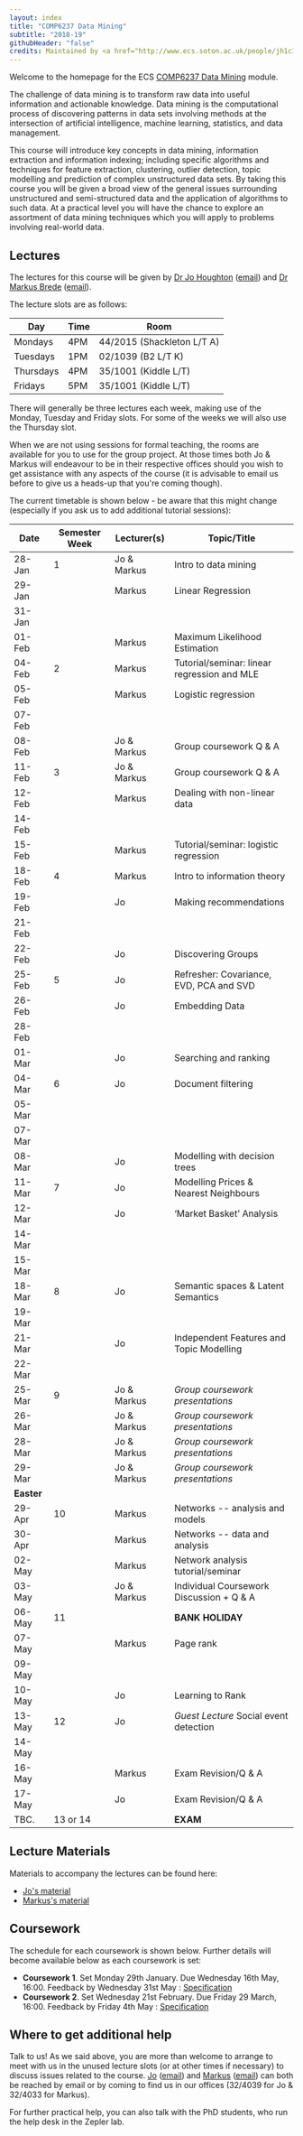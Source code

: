 ```yaml
---
layout: index
title: "COMP6237 Data Mining"
subtitle: "2018-19"
githubHeader: "false"
credits: Maintained by <a href="http://www.ecs.soton.ac.uk/people/jh1c18">Dr Jo Houghton</a>.
---
```


Welcome to the homepage for the ECS [COMP6237 Data Mining](https://secure.ecs.soton.ac.uk/module/COMP6237) module.

The challenge of data mining is to transform raw data into useful information and actionable knowledge. Data mining is the computational process of discovering patterns in data sets involving methods at the intersection of artificial intelligence, machine learning, statistics, and data management. 

This course will introduce key concepts in data mining, information extraction and information indexing; including specific algorithms and techniques for feature extraction, clustering, outlier detection, topic modelling and prediction of complex unstructured data sets. By taking this course you will be given a broad view of the general issues surrounding unstructured and semi-structured data and the application of algorithms to such data. At a practical level you will have the chance to explore an assortment of data mining techniques which you will apply to problems involving real-world data. 

## Lectures
The lectures for this course will be given by <a href="http://www.ecs.soton.ac.uk/people/jh1c18">Dr Jo Houghton</a> ([email](mailto:j.houghton@soton.ac.uk)) and <a href="http://www.ecs.soton.ac.uk/people/mb8">Dr Markus Brede</a> ([email](mailto:mb8@ecs.soton.ac.uk)). 

The lecture slots are as follows:

Day        | Time | Room   
-----------|------|-----------------------
Mondays    | 4PM	| 44/2015 (Shackleton L/T A)
Tuesdays	 | 1PM	| 02/1039 (B2 L/T K)
Thursdays	 | 4PM	| 35/1001 (Kiddle L/T)
Fridays	   | 5PM	| 35/1001 (Kiddle L/T)

There will generally be three lectures each week, making use of the Monday, Tuesday and Friday slots. For some of the weeks we will also use the Thursday slot. 

When we are not using sessions for formal teaching, the rooms are available for you to use for the group project. At those times both Jo & Markus will endeavour to be in their respective offices should you wish to get assistance with any aspects of the course (it is advisable to email us before to give us a heads-up that you're coming though). 

The current timetable is shown below - be aware that this might change (especially if you ask us to add additional tutorial sessions):

| Date       | Semester Week | Lecturer(s)  | Topic/Title                                   | 
|------------|---------------|--------------|-----------------------------------------------| 
| 28-Jan     | 1             | Jo & Markus  | Intro to data mining                          | 
| 29-Jan     |               | Markus       | Linear Regression                             | 
| 31-Jan     |               |              |                                               |
| 01-Feb     |               | Markus       | Maximum Likelihood Estimation                 | 
| 04-Feb     | 2             | Markus       | Tutorial/seminar: linear regression and MLE   | 
| 05-Feb     |               | Markus       | Logistic regression                           | 
| 07-Feb     |               |              |                                               |
| 08-Feb     |               | Jo & Markus  | Group coursework Q & A                        |
| 11-Feb     | 3             | Jo & Markus  | Group coursework Q & A                        |
| 12-Feb     |               | Markus       | Dealing with non-linear data                  | 
| 14-Feb     |               |              |                                               |
| 15-Feb     |               | Markus       | Tutorial/seminar: logistic regression         |
| 18-Feb     | 4             | Markus       | Intro to information theory                   | 
| 19-Feb     |               | Jo           | Making recommendations                        | 
| 21-Feb     |               |              |                                               |
| 22-Feb     |               | Jo           | Discovering Groups                            | 
| 25-Feb     | 5             | Jo           | Refresher: Covariance, EVD, PCA and SVD       |   
| 26-Feb     |               | Jo           | Embedding Data                                | 
| 28-Feb     |               |              |                                               | 
| 01-Mar     |               | Jo           | Searching and ranking                         |
| 04-Mar     | 6             | Jo           | Document filtering                            | 
| 05-Mar     |               |              |                                               | 
| 07-Mar     |               |              |                                               | 
| 08-Mar     |               | Jo           | Modelling with decision trees                 | 
| 11-Mar     | 7             | Jo           | Modelling Prices & Nearest Neighbours         | 
| 12-Mar     |               | Jo           | ‘Market Basket’ Analysis                      | 
| 14-Mar     |               |              |                                               | 
| 15-Mar     |               |              |                                               | 
| 18-Mar     | 8             | Jo           | Semantic spaces & Latent Semantics            | 
| 19-Mar     |               |              |                                               |
| 21-Mar     |               | Jo           | Independent Features and Topic Modelling      |  
| 22-Mar     |               |              |                                               |  
| 25-Mar     | 9             | Jo & Markus  | _Group coursework presentations_              | 
| 26-Mar     |               | Jo & Markus  | _Group coursework presentations_              | 
| 28-Mar     |               | Jo & Markus  | _Group coursework presentations_              | 
| 29-Mar     |               | Jo & Markus  | _Group coursework presentations_              | 
| **Easter** |               |              |                                               | 
| 29-Apr     | 10            | Markus       | Networks -- analysis and models               | 
| 30-Apr     |               | Markus       | Networks -- data and analysis                 | 
| 02-May     |               | Markus       | Network analysis tutorial/seminar             | 
| 03-May     |               | Jo & Markus  | Individual Coursework Discussion + Q & A      | 
| 06-May     | 11            |              | **BANK HOLIDAY**                              | 
| 07-May     |               | Markus       | Page rank                                     | 
| 09-May     |               |              |                                               | 
| 10-May     |               | Jo           | Learning to Rank                              | 
| 13-May     | 12            | Jo           | *Guest Lecture*   Social event detection      | 
| 14-May     |               |              |                                               | 
| 16-May     |               | Markus       | Exam Revision/Q & A                           | 
| 17-May     |               | Jo           | Exam Revision/Q & A                           | 
| TBC.       | 13 or 14      |              | **EXAM**                                      | 

## Lecture Materials
Materials to accompany the lectures can be found here:

* [Jo's material](jon.html)
* [Markus's material](http://users.ecs.soton.ac.uk/mb8/stats/datamining.html)

## Coursework
The schedule for each coursework is shown below. Further details will become available below as each coursework is set:

* **Coursework 1**. Set Monday 29th January. Due Wednesday 16th May, 16:00. Feedback by Wednesday 31st May : [Specification](cw/coursework1.html)
* **Coursework 2**. Set Wednesday 21st February. Due Friday 29 March, 16:00. Feedback by Friday 4th May : [Specification](cw/coursework2.html)

## Where to get additional help
Talk to us! As we said above, you are more than welcome to arrange to meet with us in the unused lecture slots (or at other times if necessary) to discuss issues related to the course. <a href="http://www.ecs.soton.ac.uk/people/jh1c18">Jo</a> ([email](mailto:j.houghton@soton.ac.uk)) and <a href="http://www.ecs.soton.ac.uk/people/mb8">Markus</a> ([email](mailto:mb8@ecs.soton.ac.uk)) can both be reached by email or by coming to find us in our offices (32/4039 for Jo & 32/4033 for Markus). 

For further practical help, you can also talk with the PhD students, who run the help desk in the Zepler lab.

